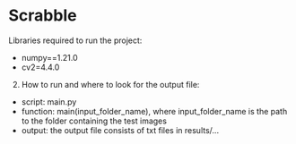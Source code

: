 # Scrabble

Libraries required to run the project:
- numpy==1.21.0
- cv2=4.4.0

2. How to run and where to look for the output file:
- script: main.py
- function: main(input_folder_name), where input_folder_name is the path to the folder containing the test images
- output: the output file consists of txt files in results/...
